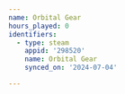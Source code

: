 ```yaml
---
name: Orbital Gear
hours_played: 0
identifiers:
  - type: steam
    appid: '298520'
    name: Orbital Gear
    synced_on: '2024-07-04'

---
```


